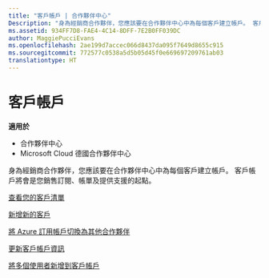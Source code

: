 ```yaml
---
title: "客戶帳戶 | 合作夥伴中心"
Description: "身為經銷商合作夥伴，您應該要在合作夥伴中心中為每個客戶建立帳戶。 客戶帳戶將會是您銷售訂閱、帳單及提供支援的起點。"
ms.assetid: 934FF7D8-FAE4-4C14-8DFF-7E2B0FF039DC
author: MaggiePucciEvans
ms.openlocfilehash: 2ae199d7accec066d8437da095f7649d8655c915
ms.sourcegitcommit: 772577c0538a5d5b05d45f0e669697209761ab03
translationtype: HT
---
```

# <a name="customer-accounts"></a>客戶帳戶

**適用於**

-  合作夥伴中心
-  Microsoft Cloud 德國合作夥伴中心

身為經銷商合作夥伴，您應該要在合作夥伴中心中為每個客戶建立帳戶。 客戶帳戶將會是您銷售訂閱、帳單及提供支援的起點。

[查看您的客戶清單](see-your-customer-list.md)

[新增新的客戶](add-a-new-customer.md)

[將 Azure 訂用帳戶切換為其他合作夥伴](switch-azure-subscriptions-to-a-different-partner.md)

[更新客戶帳戶資訊](update-customer-account-info.md)

[將多個使用者新增到客戶帳戶](adding-multiple-users-to-a-customer-account.md)

 

 



